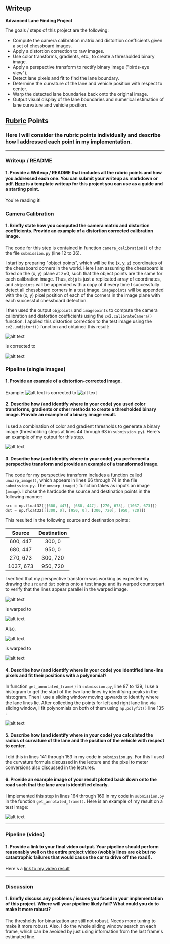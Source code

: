 ## Writeup 


**Advanced Lane Finding Project**

The goals / steps of this project are the following:

* Compute the camera calibration matrix and distortion coefficients given a set of chessboard images.
* Apply a distortion correction to raw images.
* Use color transforms, gradients, etc., to create a thresholded binary image.
* Apply a perspective transform to rectify binary image ("birds-eye view").
* Detect lane pixels and fit to find the lane boundary.
* Determine the curvature of the lane and vehicle position with respect to center.
* Warp the detected lane boundaries back onto the original image.
* Output visual display of the lane boundaries and numerical estimation of lane curvature and vehicle position.

[//]: # (Image References)

[image1]: ./output_images/undistorted_calibration1.jpg "Undistorted"
[image2]: ./test_images/test1.jpg "Road Transformed"
[image3]: ./output_images/color_binary.jpg "Binary Example"
[image4]: ./output_images/perspective_test.jpg "Warp Example"
[image5]: ./output_images/color_fit_lines.jpg "Fit Visual"
[image6]: ./output_images/example_output.jpg "Output"
[video1]: ./project_video.mp4 "Video"
[image7]: ./camera_cal/calibration1.jpg "Calibration"
[image8]: ./test_images/perspective.jpg "Warp Example-1"
[image9]: ./test_images/straight_lines1.jpg "Warp Example-2"
[image10]: ./output_images/perspective_test2.jpg "Warp Example-3"
[image11]: ./output_images/test1_dist_corrected.jpg "Distortion corrected"

## [Rubric](https://review.udacity.com/#!/rubrics/571/view) Points

### Here I will consider the rubric points individually and describe how I addressed each point in my implementation.  

---

### Writeup / README

#### 1. Provide a Writeup / README that includes all the rubric points and how you addressed each one.  You can submit your writeup as markdown or pdf.  [Here](https://github.com/udacity/CarND-Advanced-Lane-Lines/blob/master/writeup_template.md) is a template writeup for this project you can use as a guide and a starting point.  

You're reading it!

### Camera Calibration

#### 1. Briefly state how you computed the camera matrix and distortion coefficients. Provide an example of a distortion corrected calibration image.

The code for this step is contained in function `camera_calibration()` of the the file `submission.py` (line 12 to 36).

I start by preparing "object points", which will be the (x, y, z) coordinates of the chessboard corners in the world. Here I am assuming the chessboard is fixed on the (x, y) plane at z=0, such that the object points are the same for each calibration image.  Thus, `objp` is just a replicated array of coordinates, and `objpoints` will be appended with a copy of it every time I successfully detect all chessboard corners in a test image.  `imagepoints` will be appended with the (x, y) pixel position of each of the corners in the image plane with each successful chessboard detection.  

I then used the output `objpoints` and `imagepoints` to compute the camera calibration and distortion coefficients using the `cv2.calibrateCamera()` function.  I applied this distortion correction to the test image using the `cv2.undistort()` function and obtained this result: 

![alt text][image7]

is corrected to 

![alt text][image1]

### Pipeline (single images)

#### 1. Provide an example of a distortion-corrected image.

Example: 
![alt text][image2]
is corrected to 
![alt text][image11]

#### 2. Describe how (and identify where in your code) you used color transforms, gradients or other methods to create a thresholded binary image.  Provide an example of a binary image result.

I used a combination of color and gradient thresholds to generate a binary image (thresholding steps at lines 44 through 63 in `submission.py`).  Here's an example of my output for this step.  

![alt text][image3]

#### 3. Describe how (and identify where in your code) you performed a perspective transform and provide an example of a transformed image.

The code for my perspective transform includes a function called `unwarp_image()`, which appears in lines 66 through 74 in the file `submission.py`.  The `unwarp_image()` function takes as inputs an image (`image`). I chose the hardcode the source and destination points in the following manner:

```python
src = np.float32([[600, 447], [680, 447], [270, 673], [1037, 673]])
dst = np.float32([[300, 0], [950, 0], [300, 720], [950, 720]])
```

This resulted in the following source and destination points:

| Source        | Destination   | 
|:-------------:|:-------------:| 
| 600, 447     | 300, 0        | 
| 680, 447     | 950, 0      |
| 270, 673     | 300, 720      |
| 1037, 673      | 950, 720        |

I verified that my perspective transform was working as expected by drawing the `src` and `dst` points onto a test image and its warped counterpart to verify that the lines appear parallel in the warped image.

![alt text][image8]

is warped to

![alt text][image4]

Also,

![alt text][image9]

is warped to

![alt text][image10]

#### 4. Describe how (and identify where in your code) you identified lane-line pixels and fit their positions with a polynomial?

In function `get_annotated_frame()` in `submission.py`, line 87 to 139, I use a histogram to get the start of the two lane lines by identifying peaks in the histogram. Then I use a sliding window moving upwards to identify where the lane lines lie. After collecting the points for left and right lane line via sliding window, I fit polynomials on both of them using `np.polyfit()` line 135 :

![alt text][image5]

#### 5. Describe how (and identify where in your code) you calculated the radius of curvature of the lane and the position of the vehicle with respect to center.

I did this in lines 141 through 153 in my code in `submission.py`. For this I used the curvature formula discussed in the lecture and the pixel to meter conversions also discussed in the lectures.

#### 6. Provide an example image of your result plotted back down onto the road such that the lane area is identified clearly.

I implemented this step in lines 164 through 169 in my code in `submission.py` in the function `get_annotated_frame()`.  Here is an example of my result on a test image:

![alt text][image6]

---

### Pipeline (video)

#### 1. Provide a link to your final video output.  Your pipeline should perform reasonably well on the entire project video (wobbly lines are ok but no catastrophic failures that would cause the car to drive off the road!).

Here's a [link to my video result](./project_output.avi)

---

### Discussion

#### 1. Briefly discuss any problems / issues you faced in your implementation of this project.  Where will your pipeline likely fail?  What could you do to make it more robust?

The thresholds for binarization are still not robust. Needs more tuning to make it more robust. Also, I do the whole sliding window search on each frame, which can be avoided by just using information from the last frame's estimated line. 
